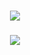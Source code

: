 <h3 align="center">
  <img src="https://github-readme-stats.vercel.app/api?username=duongtuan303030&show_icons=true&theme=radical">
</h3>
<h3 align="center">
  <a href="https://discord.com/users/542602170080428063"><img src="https://lanyard-profile-readme-nyria.vercel.app/api/542602170080428063"></a>
</h3>

